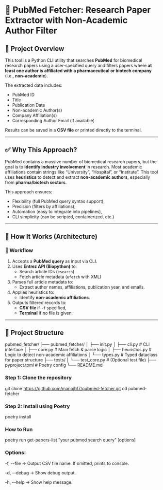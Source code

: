 # 🧪 PubMed Fetcher: Research Paper Extractor with Non-Academic Author Filter

## 🚀 Project Overview

This tool is a Python CLI utility that searches **PubMed** for biomedical research papers using a user-specified query and filters papers where **at least one author is affiliated with a pharmaceutical or biotech company** (i.e., **non-academic**).

The extracted data includes:
- PubMed ID
- Title
- Publication Date
- Non-academic Author(s)
- Company Affiliation(s)
- Corresponding Author Email (if available)

Results can be saved in a **CSV file** or printed directly to the terminal.

---

## ✅ Why This Approach?

PubMed contains a massive number of biomedical research papers, but the goal is to **identify industry involvement** in research. Most academic affiliations contain strings like “University”, “Hospital”, or “Institute”. This tool uses **heuristics** to detect and extract **non-academic authors**, especially from **pharma/biotech sectors**.

This approach ensures:
- Flexibility (full PubMed query syntax support),
- Precision (filters by affiliations),
- Automation (easy to integrate into pipelines),
- CLI simplicity (can be scripted, containerized, etc.)

---

## 🧠 How It Works (Architecture)

### 🔄 Workflow
1. Accepts a **PubMed query** as input via CLI.
2. Uses **Entrez API (Biopython)** to:
   - Search article IDs (`esearch`)
   - Fetch article metadata (`efetch` with XML)
3. Parses full article metadata to:
   - Extract author names, affiliations, publication year, and emails.
4. Applies heuristics to:
   - Identify **non-academic affiliations**.
5. Outputs filtered records to:
   - **CSV file** if `-f` specified,
   - **Terminal** if no file is given.

---

## 🧱 Project Structure

pubmed_fetcher/
├── pubmed_fetcher/
│ ├── init.py
│ ├── cli.py # CLI interface
│ ├── core.py # Main fetch & parse logic
│ ├── heuristics.py # Logic to detect non-academic affiliations
│ └── types.py # Typed dataclass for paper structure
├── tests/
│ └── test_core.py # (Optional test file)
├── pyproject.toml # Poetry config
└── README.md


### Step 1: Clone the repository

git clone https://github.com/manojh17/pubmed-fetcher.git
cd pubmed-fetcher

### Step 2: Install using Poetry

poetry install

### How to Run

poetry run get-papers-list "your pubmed search query" [options]

### Options:
-f, --file → Output CSV file name. If omitted, prints to console.

-d, --debug → Show debug output.

-h, --help → Show help message.

